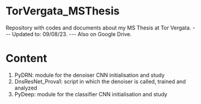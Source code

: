 # TorVergata_MSThesis
Repository with codes and documents about my MS Thesis at Tor Vergata. ---
Updated to: 09/08/23. ---
Also on Google Drive.


# Content
1. PyDRN: module for the denoiser CNN initialisation and study
2. DnsResNet_Prova1: script in which the denoiser is called, trained and analyzed
3. PyDeep: module for the classifier CNN initialisation and study
